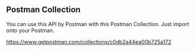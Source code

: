 ## Postman Collection

You can use this API by Postman with this Postman Collection. Just import onto your Postman.

https://www.getpostman.com/collections/c0db2a44ea00b725a172
